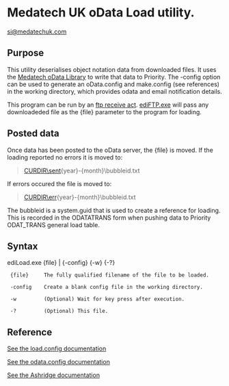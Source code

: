 # Medatech UK oData Load utility.
[si@medatechuk.com](si@medatechuk.com)

## Purpose

This utility deserialises object notation data from downloaded files. 
It uses the [Medatech oData Library](https://github.com/MedatechUK/MedatechEDI/tree/master/oData.net) to write that data to Priority.
The -config option can be used to generate an oData.config and make.config
(see references) in the working directory, which provides odata and email 
notification details.

This program can be run by an [ftp receive act](https://github.com/MedatechUK/MedatechEDI/blob/master/ediftp/default.config). 
[ediFTP.exe](https://github.com/MedatechUK/MedatechEDI/tree/master/ediftp) will pass any downloadeded file as the {file} parameter to the program for loading.

## Posted data

Once data has been posted to the oData server, the {file} is moved.
If the loading reported no errors it is moved to:
> [CURDIR\sent](https://github.com/MedatechUK/MedatechEDI/tree/master/example/sent)\{year}-{month}\bubbleid.txt

If errors occured the file is moved to:
> [CURDIR\err](https://github.com/MedatechUK/MedatechEDI/tree/master/example/err)\{year}-{month}\bubbleid.txt

The bubbleid is a system.guid that is used to create a reference for loading.
This is recorded in the ODATATRANS form when pushing data to Priority ODAT_TRANS 
general load table.

## Syntax

  ediLoad.exe {file} | {-config} {-w} {-?}

	 {file}		The fully qualified filename of the file to be loaded.

	 -config	Create a blank config file in the working directory.

	 -w			(Optional) Wait for key press after execution.

	 -?			(Optional) This file.

## Reference

[See the load.config documentation](https://github.com/MedatechUK/MedatechEDI/blob/master/ediLoad/default.config)

[See the odata.config documentation](https://github.com/MedatechUK/MedatechEDI/blob/master/ediLoad/Resources/odata.config)

[See the Ashridge documentation](https://github.com/MedatechUK/MedatechEDI/blob/master/ediLoad/ashridge.md)